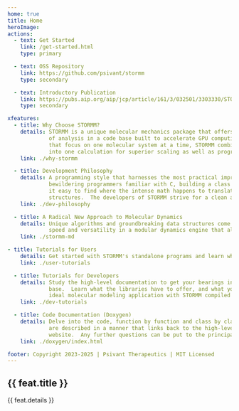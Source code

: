 ```yaml
---
home: true
title: Home
heroImage:
actions:
  - text: Get Started
    link: /get-started.html
    type: primary

  - text: OSS Repository
    link: https://github.com/psivant/stormm
    type: secondary

  - text: Introductory Publication
    link: https://pubs.aip.org/aip/jcp/article/161/3/032501/3303330/STORMM-Structure-and-topology-replica-molecular
    type: secondary

xfeatures:
  - title: Why Choose STORMM?
    details: STORMM is a unique molecular mechanics package that offers dynamics and other types
             of analysis in a code base built to accelerate GPU computing.  Unlike other packages
             that focus on one molecular system at a time, STORMM combines any number of systems
             into one calculation for superior scaling as well as programming advantages.
    link: ./why-stormm

  - title: Development Philosophy
    details: A programming style that harnesses the most practical improvements in C++ without
             bewildering programmers familiar with C, building a class and API structure that makes
             it easy to find where the intense math happens to translate equations into molecular
             structures.  The developers of STORMM strive for a clean and accessible tool kit.
    link: ./dev-philosophy

  - title: A Radical New Approach to Molecular Dynamics
    details: Unique algorithms and groundbreaking data structures come together for exceptional
             speed and versatility in a modular dynamics engine that also accelerates innovation.
    link: ./stormm-md

- title: Tutorials for Users
    details: Get started with STORMM's standalone programs and learn what it can do for you!
    link: ./user-tutorials

  - title: Tutorials for Developers
    details: Study the high-level documentation to get your bearings in the vast, original code
             base.  Learn what the libraries have to offer, and what you would need to build your
             ideal molecular modeling application with STORMM compiled as a library.
    link: ./dev-tutorials

  - title: Code Documentation (Doxygen)
    details: Delve into the code, function by function and class by class.  All methods and inputs
             are described in a manner that links back to the high-level documentation on this
             website.  Any further questions can be put to the principal developers.
    link: ./doxygen/index.html

footer: Copyright 2023-2025 | Psivant Therapeutics | MIT Licensed
---
```

<!--
This is the content of home page. Check [Home Page Docs][default-theme-home] for more details.

[default-theme-home]: https://vuejs.press/reference/default-theme/frontmatter.html#home-page -->

<div class="vp-features">
  <div class="vp-feature" v-for="feat in $frontmatter.xfeatures" :key="feat.title">
    <h2><a :href="feat.link" rel="noopener">{{ feat.title }}</a></h2>
    <p>{{ feat.details }}</p>
  </div>
</div>
